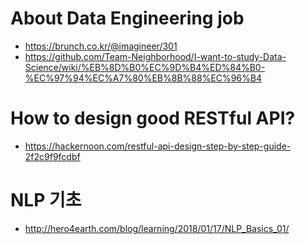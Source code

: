 # About Data Engineering job
* https://brunch.co.kr/@imagineer/301
* https://github.com/Team-Neighborhood/I-want-to-study-Data-Science/wiki/%EB%8D%B0%EC%9D%B4%ED%84%B0-%EC%97%94%EC%A7%80%EB%8B%88%EC%96%B4

# How to design good RESTful API?
* https://hackernoon.com/restful-api-design-step-by-step-guide-2f2c9f9fcdbf

# NLP 기초
* http://hero4earth.com/blog/learning/2018/01/17/NLP_Basics_01/
